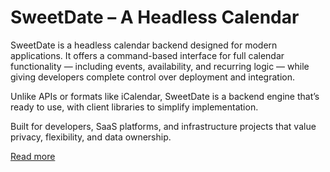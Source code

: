 # SweetDate – A Headless Calendar

SweetDate is a headless calendar backend designed for modern applications. It offers a command-based interface for full calendar functionality — including events, availability, and recurring logic — while giving developers complete control over deployment and integration.

Unlike APIs or formats like iCalendar, SweetDate is a backend engine that’s ready to use, with client libraries to simplify implementation.

Built for developers, SaaS platforms, and infrastructure projects that value privacy, flexibility, and data ownership.

[Read more](https://sweetdate-calendar.github.io/sd_docs/)